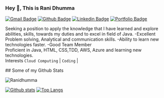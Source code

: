 ### Hey 👋, This is Rani Dhumma
[![Gmail Badge](https://img.shields.io/badge/-ranidhumma8@gmail.com-c14438?style=flat&logo=Gmail&logoColor=white&link=mailto:ranidhumma8@gmail.com)](mailto:ranidhumma8@gmail.com) [![Github Badge](https://img.shields.io/badge/-Ranidhumma-grey?style=flat&logo=github&logoColor=white&link=https://github.com/Ranidhumma/)](https://www.github.com/Ranidhumma/) [![Linkedin Badge](https://img.shields.io/badge/RaniDhumma-00acee?style=flat&logo=Linkedin&logoColor=white&link=https://www.linkedin.com/in/rani-d-25995012b/)](https://www.linkedin.com/in/rani-d-25995012b/) [![Portfolio Badge](https://img.shields.io/badge/portfolio-web-blue?style=flat&link=https://github.com/Ranidhumma/)](https://github.com/Ranidhumma/) <p align='left'>Seeking a position to apply the knowledge that I have learned and explore abilities, skills, towards my duties and to excel in field of Java. -Excellent Problem solving, Analytical and communication skills. -Ability to learn new technologies faster. -Good Team Member
<br /> Proficient in Java, HTML, CSS,TDD, AWS, Azure and learning new technologies.
<br /> Interests `Cloud Computing` | `Coding` |
</p>
## Some of my Github Stats
<p align=left> <img src=https://komarev.com/ghpvc/?username=Ranidhumma alt=Ranidhumma /> </p>

[![Github stats](https://github-readme-stats.vercel.app/api?username=Ranidhumma&show_icons=true&include_all_commits=true)](https://github.com/Ranidhumma/github-readme-stats)
[![Top Langs](https://github-readme-stats.vercel.app/api/top-langs/?username=Ranidhumma&layout=compact)](https://github.com/Ranidhumma/github-readme-stats)
